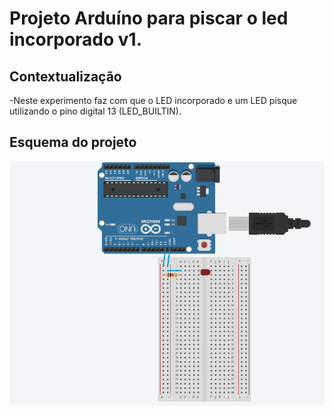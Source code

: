 # Projeto Arduíno para piscar o led incorporado v1.

## Contextualização

-Neste experimento faz com que o LED incorporado e um LED pisque utilizando o pino digital 13 (LED_BUILTIN).<br>

## Esquema do projeto

![Esquema do projeto](esquema_projeto_v2.png)

